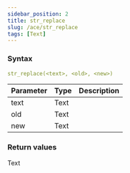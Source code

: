 ```yaml
---
sidebar_position: 2   
title: str_replace
slug: /ace/str_replace
tags: [Text]
---
```


### Syntax

 ```yaml
str_replace(<text>, <old>, <new>)
```
    
| Parameter   | Type | Description |
| ----------- | ---- | ----------- |     
| text | Text |  |
| old | Text |  |
| new | Text |  |

### Return values
Text

